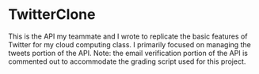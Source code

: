 # TwitterClone
This is the API my teammate and I wrote to replicate the basic features of Twitter for my cloud computing class. I primarily focused on managing the tweets portion of the API. Note: the email verification portion of the API is commented out to accommodate the grading script used for this project.
